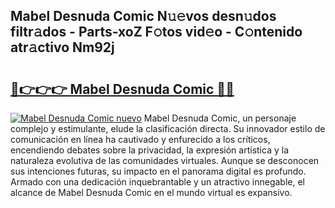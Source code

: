 ## Mabel Desnuda Comic N𝚞𝚎vos desn𝚞dos filtr𝚊dos - Parts-xoZ F𝚘tos vid𝚎o - C𝚘ntenido atr𝚊ctivo Nm92j

# <h2><a href="http://mb4xgo.tromn.icu/?c=Mabel+Desnuda+Comic">🔗👉👉👉 Mabel Desnuda Comic 🔗🔗</a></h2>

[![Mabel Desnuda Comic nuevo](https://i.imgur.com/pEAQMta.gif)](http://mb4xgo.tromn.icu/?c=Mabel+Desnuda+Comic)
Mabel Desnuda Comic, un personaje complejo y estimulante, elude la clasificación directa. Su innovador estilo de comunicación en línea ha cautivado y enfurecido a los críticos, encendiendo debates sobre la privacidad, la expresión artística y la naturaleza evolutiva de las comunidades virtuales. Aunque se desconocen sus intenciones futuras, su impacto en el panorama digital es profundo. Armado con una dedicación inquebrantable y un atractivo innegable, el alcance de Mabel Desnuda Comic en el mundo virtual es expansivo.
